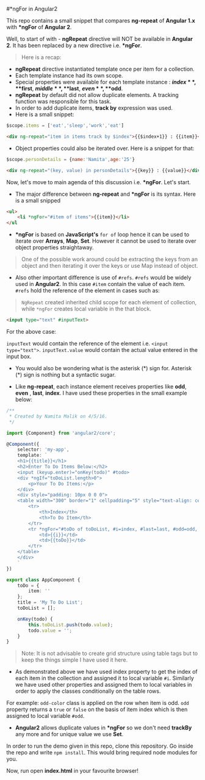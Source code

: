 #*ngFor in Angular2

This repo contains a small snippet that compares **ng-repeat** of **Angular 1.x** with **\*ngFor** of **Angular 2**.

Well, to start of with - **ngRepeat** directive will NOT be available in **Angular 2**. It has been replaced by a new directive i.e. **\*ngFor**.

> Here is a recap:

* **ngRepeat** directive instantiated template once per item for a collection.
* Each template instance had its own scope.
* Special properties were available for each template instance : **$index**, **$first**, **$middle**, **$last**, **$even**, **$odd**.
* **ngRepeat** by default did not allow duplicate elements. A tracking function was responsible for this task.
* In order to add duplicate items, **track by** expression was used.
* Here is a small snippet:

```JavaScript
$scope.items = ['eat','sleep','work','eat']
```

```HTML
<div ng-repeat="item in items track by $index">{{$index+1}} : {{item}}</div>
```

* Object properties could also be iterated over. Here is a snippet for that:

```JavaScript
$scope.personDetails = {name:'Namita',age:'25'}
```

```HTML
<div ng-repeat="(key, value) in personDetails">{{key}} : {{value}}</div>
```

Now, let's move to main agenda of this discussion i.e. **\*ngFor**. Let's start.

* The major difference between **ng-repeat** and **\*ngFor** is its syntax. Here is a small snipped

```HTML
<ul>
    <li *ngFor="#item of items">{{item}}</li>
</ul
```

* **\*ngFor** is based on **JavaScript's** `for of` loop hence it can be used to iterate over **Arrays**, **Map**, **Set**. However it cannot be used to iterate over object properties straightaway.
>One of the possible work around could be extracting the keys from an object and then iterating it over the keys or use Map instead of object.

* Also other important difference is use of `#refs`. `#refs` would be widely used in **Angular2**. In this case `#item` contain the value of each item. `#refs` hold the reference of the element in cases such as:

> `NgRepeat` created inherited child scope for each element of collection, while `*ngFor` creates local variable in the that block.

```HTML
<input type="text" #inputText>
```

For the above case:

`inputText` would contain the reference of the element i.e. `<input type="text">`. `inputText.value` would contain the actual value entered in the input box.

* You would also be wondering what is the asterisk (\*) sign for. Asterisk (\*) sign is nothing but a syntactic sugar.

* Like **ng-repeat**, each instance element receives properties like **odd**, **even** , **last**, **index**. I have used these properties in the small example below:

```TypeScript
/**
 * Created by Namita Malik on 4/5/16.
 */

import {Component} from 'angular2/core';

@Component({
    selector: 'my-app',
    template: `
    <h1>{{title}}</h1>
    <h2>Enter To Do Items Below:</h2>
    <input (keyup.enter)="onKey(todo)" #todo>
    <div *ngIf="toDoList.length>0">
        <p>Your To Do Items:</p>
    </div>
    <div style="padding: 10px 0 0 0">
    <table width="300" border="1" cellpadding="5" style="text-align: center">
        <tr>
            <th>Index</th>
            <th>To Do Item</th>
        </tr>
        <tr *ngFor="#toDo of toDoList, #i=index, #last=last, #odd=odd, #even=even"  [ngClass]="{'odd-color':odd, 'even-color':even, 'last-color' : last }">
            <td>{{i}}</td>
            <td>{{toDo}}</td>
        </tr>
    </table>
    </div>
    `
})

export class AppComponent {
    toDo = {
        item: ''
    };
    title = 'My To Do List';
    toDoList = [];

    onKey(todo) {
        this.toDoList.push(todo.value);
        todo.value = '';
    }
}
```

>Note: It is not advisable to create grid structure using table tags but to keep the things simple I have used it here.

* As demonstrated above we have used index property to get the index of each item in the collection and assigned it to local variable `#i`. Similarly we have used other properties and assigned them to local variables in order to apply the classes conditionally on the table rows.

For example: `odd-color` class is applied on the row when item is odd. `odd` property returns a `true` or `false` on the basis of item index which is then assigned to local variable `#odd`.
    
* **Angular2** allows duplicate values in **\*ngFor** so we don't need **trackBy** any more and for unique value we use **Set**.

In order to run the demo given in this repo, clone this repository. Go inside the repo and write `npm install`. This would bring required node modules for you.

Now, run open **index.html** in your favourite browser!






